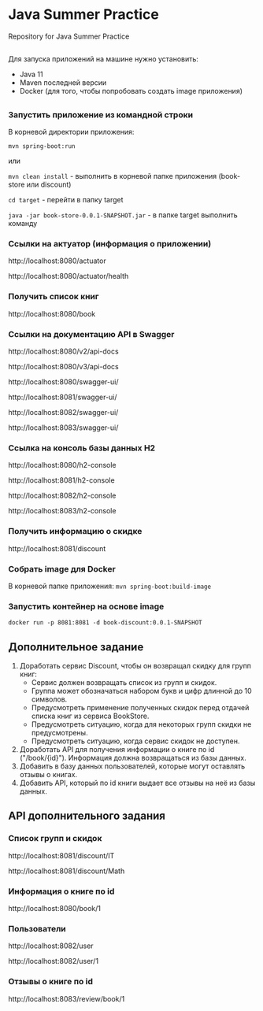# Java Summer Practice
Repository for Java Summer Practice

##
Для запуска приложений на машине нужно установить:
- Java 11
- Maven последней версии
- Docker (для того, чтобы попробовать создать image приложения) 
##

### Запустить приложение из командной строки
В корневой директории приложения:

`mvn spring-boot:run`

или

`mvn clean install` - выполнить в корневой папке приложения (book-store или discount)

`cd target` - перейти в папку target

`java -jar book-store-0.0.1-SNAPSHOT.jar` - в папке target выполнить команду


### Ссылки на актуатор (информация о приложении)
http://localhost:8080/actuator

http://localhost:8080/actuator/health

### Получить список книг

http://localhost:8080/book

### Ссылки на документацию API в Swagger
http://localhost:8080/v2/api-docs

http://localhost:8080/v3/api-docs

http://localhost:8080/swagger-ui/

http://localhost:8081/swagger-ui/

http://localhost:8082/swagger-ui/

http://localhost:8083/swagger-ui/

### Ссылка на консоль базы данных H2
http://localhost:8080/h2-console

http://localhost:8081/h2-console

http://localhost:8082/h2-console

http://localhost:8083/h2-console

### Получить информацию о скидке

http://localhost:8081/discount

### Собрать image для Docker 
В корневой папке приложения:
`mvn spring-boot:build-image`

### Запустить контейнер на основе image
`docker run -p 8081:8081 -d book-discount:0.0.1-SNAPSHOT`

## Дополнительное задание
1. Доработать сервис Discount, чтобы он возвращал скидку для групп книг:
   - Сервис должен возвращать список из групп и скидок. 
   - Группа может обозначаться набором букв и цифр длинной до 10 символов.
   - Предусмотреть применение полученных скидок перед отдачей списка книг из сервиса BookStore.
   - Предусмотреть ситуацию, когда для некоторых групп скидки не предусмотрены.
   - Предусмотреть ситуацию, когда сервис скидок не доступен.
2. Доработать API для получения информации о книге по id ("/book/{id}"). Информация должна возвращаться из базы данных. 
3. Добавить в базу данных пользователей, которые могут оставлять отзывы о книгах.
4. Добавить API, который по id книги выдает все отзывы на неё из базы данных.

## API дополнительного задания

### Список групп и скидок

http://localhost:8081/discount/IT

http://localhost:8081/discount/Math

### Информация о книге по id

http://localhost:8080/book/1

### Пользователи

http://localhost:8082/user

http://localhost:8082/user/1

### Отзывы о книге по id

http://localhost:8083/review/book/1
